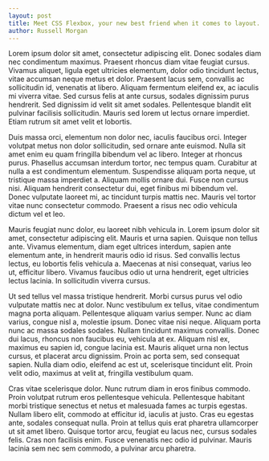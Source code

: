 ```yaml
---
layout: post
title: Meet CSS Flexbox, your new best friend when it comes to layout.
author: Russell Morgan
---
```


Lorem ipsum dolor sit amet, consectetur adipiscing elit. Donec sodales diam nec condimentum maximus. Praesent rhoncus diam vitae feugiat cursus. Vivamus aliquet, ligula eget ultricies elementum, dolor odio tincidunt lectus, vitae accumsan neque metus et dolor. Praesent lacus sem, convallis ac sollicitudin id, venenatis at libero. Aliquam fermentum eleifend ex, ac iaculis mi viverra vitae. Sed cursus felis at ante cursus, sodales dignissim purus hendrerit. Sed dignissim id velit sit amet sodales. Pellentesque blandit elit pulvinar facilisis sollicitudin. Mauris sed lorem ut lectus ornare imperdiet. Etiam rutrum sit amet velit et lobortis.

Duis massa orci, elementum non dolor nec, iaculis faucibus orci. Integer volutpat metus non dolor sollicitudin, sed ornare ante euismod. Nulla sit amet enim eu quam fringilla bibendum vel ac libero. Integer at rhoncus purus. Phasellus accumsan interdum tortor, nec tempus quam. Curabitur at nulla a est condimentum elementum. Suspendisse aliquam porta neque, ut tristique massa imperdiet a. Aliquam mollis ornare dui. Fusce non cursus nisi. Aliquam hendrerit consectetur dui, eget finibus mi bibendum vel. Donec vulputate laoreet mi, ac tincidunt turpis mattis nec. Mauris vel tortor vitae nunc consectetur commodo. Praesent a risus nec odio vehicula dictum vel et leo.

Mauris feugiat nunc dolor, eu laoreet nibh vehicula in. Lorem ipsum dolor sit amet, consectetur adipiscing elit. Mauris et urna sapien. Quisque non tellus ante. Vivamus elementum, diam eget ultrices interdum, sapien ante elementum ante, in hendrerit mauris odio id risus. Sed convallis lectus lectus, eu lobortis felis vehicula a. Maecenas at nisi consequat, varius leo ut, efficitur libero. Vivamus faucibus odio ut urna hendrerit, eget ultricies lectus lacinia. In sollicitudin viverra cursus.

Ut sed tellus vel massa tristique hendrerit. Morbi cursus purus vel odio vulputate mattis nec at dolor. Nunc vestibulum ex tellus, vitae condimentum magna porta aliquam. Pellentesque aliquam varius semper. Nunc ac diam varius, congue nisl a, molestie ipsum. Donec vitae nisi neque. Aliquam porta nunc ac massa sodales sodales. Nullam tincidunt maximus convallis. Donec dui lacus, rhoncus non faucibus eu, vehicula at ex. Aliquam nisl ex, maximus eu sapien id, congue lacinia est. Mauris aliquet urna non lectus cursus, et placerat arcu dignissim. Proin ac porta sem, sed consequat sapien. Nulla diam odio, eleifend ac est ut, scelerisque tincidunt elit. Proin velit odio, maximus at velit at, fringilla vestibulum quam.

Cras vitae scelerisque dolor. Nunc rutrum diam in eros finibus commodo. Proin volutpat rutrum eros pellentesque vehicula. Pellentesque habitant morbi tristique senectus et netus et malesuada fames ac turpis egestas. Nullam libero elit, commodo at efficitur id, iaculis at justo. Cras eu egestas ante, sodales consequat nulla. Proin at tellus quis erat pharetra ullamcorper ut sit amet libero. Quisque tortor arcu, feugiat eu lacus nec, cursus sodales felis. Cras non facilisis enim. Fusce venenatis nec odio id pulvinar. Mauris lacinia sem nec sem commodo, a pulvinar arcu pharetra.